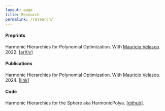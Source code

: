 ```yaml
---
layout: page
title: Research
permalink: /research/
---
```



<h4><strong> Preprints </strong> </h4>

Harmonic Hierarchies for Polynomial Optimization. With <a href="http://wwwprof.uniandes.edu.co/~mvelasco/Velasco.html">Mauricio Velasco</a>. 2022. [<a href="https://arxiv.org/abs/2202.12865">arXiv</a>]

<h4><strong> Publications </strong> </h4>

Harmonic Hierarchies for Polynomial Optimization. With <a href="http://wwwprof.uniandes.edu.co/~mvelasco/Velasco.html">Mauricio Velasco</a>. 2024. [<a href="https://epubs.siam.org/doi/full/10.1137/22M1484511">link</a>]

<h4><strong> Code </strong> </h4>

Harmonic Hierarchies for the Sphere aka HarmonicPolya. [<a href="https://github.com/SergioCS147/HarmonicPolya.jl">github</a>].

<!---
<h4><strong> Thesis </strong> </h4>

Undergraduate - Math. Under <a href="https://sites.google.com/view/davidkarpuk/home">David Karpuk</a>. 
-->
